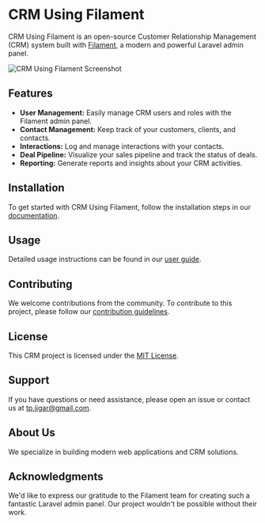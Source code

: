 # CRM Using Filament

CRM Using Filament is an open-source Customer Relationship Management (CRM) system built with [Filament](https://filamentphp.com/), a modern and powerful Laravel admin panel.

![CRM Using Filament Screenshot](screenshot.png)

## Features

- **User Management:** Easily manage CRM users and roles with the Filament admin panel.
- **Contact Management:** Keep track of your customers, clients, and contacts.
- **Interactions:** Log and manage interactions with your contacts.
- **Deal Pipeline:** Visualize your sales pipeline and track the status of deals.
- **Reporting:** Generate reports and insights about your CRM activities.

## Installation

To get started with CRM Using Filament, follow the installation steps in our [documentation](docs/installation.md).

## Usage

Detailed usage instructions can be found in our [user guide](docs/user-guide.md).

## Contributing

We welcome contributions from the community. To contribute to this project, please follow our [contribution guidelines](CONTRIBUTING.md).

## License

This CRM project is licensed under the [MIT License](LICENSE).

## Support

If you have questions or need assistance, please open an issue or contact us at [tp.jigar@gmail.com](mailto:tp.jigar@gmail.com).

## About Us

We specialize in building modern web applications and CRM solutions.

## Acknowledgments

We'd like to express our gratitude to the Filament team for creating such a fantastic Laravel admin panel. Our project wouldn't be possible without their work.
